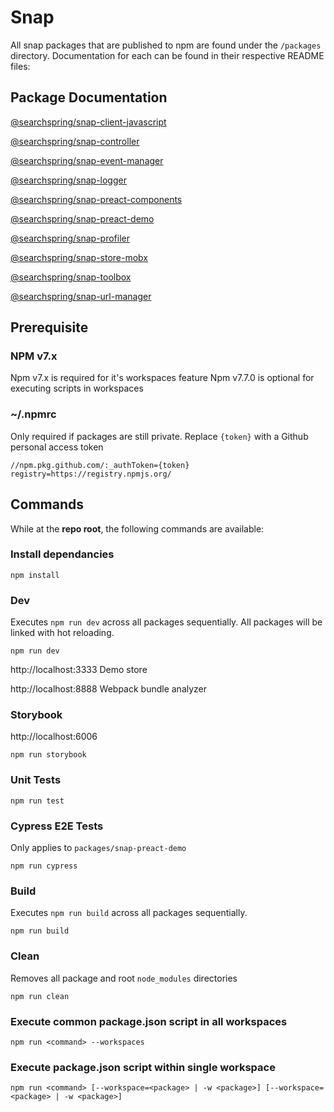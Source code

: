 # Snap

All snap packages that are published to npm are found under the `/packages` directory. Documentation for each can be found in their respective README files:

## Package Documentation
[@searchspring/snap-client-javascript](packages/snap-client-javascript/README.md)

[@searchspring/snap-controller](packages/snap-controller/README.md)

[@searchspring/snap-event-manager](packages/snap-event-manager/README.md)

[@searchspring/snap-logger](packages/snap-logger/README.md)

[@searchspring/snap-preact-components](packages/snap-preact-components/README.md)

[@searchspring/snap-preact-demo](packages/snap-preact-demo/README.md)

[@searchspring/snap-profiler](packages/snap-profiler/README.md)

[@searchspring/snap-store-mobx](packages/snap-store-mobx/README.md)

[@searchspring/snap-toolbox](packages/snap-toolbox/README.md)

[@searchspring/snap-url-manager](packages/snap-url-manager/README.md)

## Prerequisite
### NPM v7.x
Npm v7.x is required for it's workspaces feature
Npm v7.7.0 is optional for executing scripts in workspaces
### ~/.npmrc
Only required if packages are still private. Replace `{token}` with a Github personal access token
```
//npm.pkg.github.com/:_authToken={token}
registry=https://registry.npmjs.org/
```

## Commands
While at the <b>repo root</b>, the following commands are available:
### Install dependancies
```
npm install
```
### Dev
Executes `npm run dev` across all packages sequentially. All packages will be linked with hot reloading.
```
npm run dev
```
http://localhost:3333 Demo store

http://localhost:8888 Webpack bundle analyzer

### Storybook
http://localhost:6006
```
npm run storybook
```
### Unit Tests
```
npm run test
```
### Cypress E2E Tests
Only applies to `packages/snap-preact-demo`
```
npm run cypress
```
### Build
Executes `npm run build` across all packages sequentially. 
```
npm run build
```
### Clean
Removes all package and root `node_modules` directories
```
npm run clean
```
### Execute common package.json script in all workspaces
```
npm run <command> --workspaces
```

### Execute package.json script within single workspace
```
npm run <command> [--workspace=<package> | -w <package>] [--workspace=<package> | -w <package>]
```